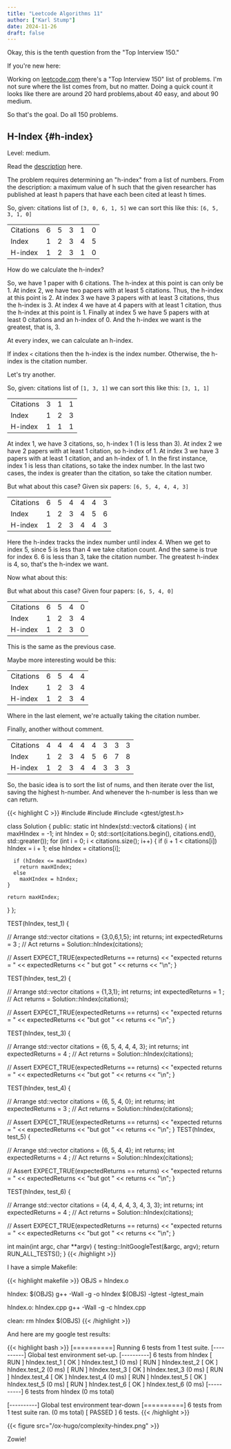 ```yaml
---
title: "Leetcode Algorithms 11"
author: ["Karl Stump"]
date: 2024-11-26
draft: false
---
```


Okay, this is the tenth question from the "Top Interview 150."

If you're new here:

Working on [leetcode.com](https:leetcode.com) there's a "Top Interview 150" list of problems. I'm not sure where the list
comes from, but no matter. Doing a quick count it looks like there are around 20 hard problems,about
40 easy, and about 90 medium.

So that's the goal. Do all 150 problems.


## H-Index {#h-index}

Level: medium.

Read the [description](https://leetcode.com/problems/h-index/description/?envType=study-plan-v2&envId=top-interview-150) here.

The problem requires determining an "h-index" from a list of numbers. From the description: a
maximum value of h such that the given researcher has published at least h papers that have each
been cited at least h times.

So, given: citations list of `[3, 0, 6, 1, 5]` we can sort this like this: `[6, 5, 3, 1, 0]`

|           |   |   |   |   |   |
|-----------|---|---|---|---|---|
| Citations | 6 | 5 | 3 | 1 | 0 |
| Index     | 1 | 2 | 3 | 4 | 5 |
| H-index   | 1 | 2 | 3 | 1 | 0 |

How do we calculate the h-index?

So, we have 1 paper with 6 citations. The h-index at this point is can only be 1.  At index 2, we
have two papers with at least 5 citations. Thus, the h-index at this point is 2. At index 3 we have
3 papers with at least 3 citations, thus the h-index is 3. At index 4 we have at 4 papers with at
least 1 citation, thus the h-index at this point is 1. Finally at index 5 we have 5 papers with at
least 0 citations and an h-index of 0. And the h-index we want is the greatest, that is, 3.

At every index, we can calculate an h-index.

If index `<` citations then the h-index is the index number. Otherwise, the h-index is the citation
number.

Let's try another.

So, given: citations list of `[1, 3, 1]` we can sort this like this: `[3, 1, 1]`

|           |   |   |   |
|-----------|---|---|---|
| Citations | 3 | 1 | 1 |
| Index     | 1 | 2 | 3 |
| H-index   | 1 | 1 | 1 |

At index 1, we have 3 citations, so, h-index 1 (1 is less than 3). At index 2 we have 2 papers with at least 1
citation, so h-index of 1. At index 3 we have 3 papers with at least 1 citation, and an h-index
of 1. In the first instance, index 1 is less than citations, so take the index number. In the last two
cases, the index is greater than the citation, so take the citation number.

But what about this case? Given six papers: `[6, 5, 4, 4, 4, 3]`

|           |   |   |   |   |   |   |
|-----------|---|---|---|---|---|---|
| Citations | 6 | 5 | 4 | 4 | 4 | 3 |
| Index     | 1 | 2 | 3 | 4 | 5 | 6 |
| H-index   | 1 | 2 | 3 | 4 | 4 | 3 |

Here the h-index tracks the index number until index 4. When we get to index 5, since 5 is less than
4 we take citation count. And the same is true for index 6. 6 is less than 3, take the citation
number. The greatest h-index is 4, so, that's the h-index we want.

Now what about this:

But what about this case? Given four papers: `[6, 5, 4, 0]`

|           |   |   |   |   |
|-----------|---|---|---|---|
| Citations | 6 | 5 | 4 | 0 |
| Index     | 1 | 2 | 3 | 4 |
| H-index   | 1 | 2 | 3 | 0 |

This is the same as the previous case.

Maybe more interesting would be this:

|           |   |   |   |   |
|-----------|---|---|---|---|
| Citations | 6 | 5 | 4 | 4 |
| Index     | 1 | 2 | 3 | 4 |
| H-index   | 1 | 2 | 3 | 4 |

Where in the last element, we're actually taking the citation number.

Finally, another without comment.

|           |   |   |   |   |   |   |   |   |
|-----------|---|---|---|---|---|---|---|---|
| Citations | 4 | 4 | 4 | 4 | 4 | 3 | 3 | 3 |
| Index     | 1 | 2 | 3 | 4 | 5 | 6 | 7 | 8 |
| H-index   | 1 | 2 | 3 | 4 | 4 | 3 | 3 | 3 |

So, the basic idea is to sort the list of nums, and then iterate over the list, saving the highest
h-number. And whenever the h-number is less than we can return.

{{< highlight C >}}
#include <algorithm>
#include <vector>
#include <gtest/gtest.h>

class Solution {
public:
  static int hIndex(std::vector<int>& citations) {
    int maxHIndex = -1;
    int hIndex = 0;
    std::sort(citations.begin(), citations.end(), std::greater<int>());
    for (int i = 0; i < citations.size(); i++) {
      if (i + 1 < citations[i])
        hIndex = i + 1;
      else
        hIndex = citations[i];

      if (hIndex <= maxHIndex)
        return maxHIndex;
      else
        maxHIndex = hIndex;
    }

    return maxHIndex;
  }
};

TEST(hIndex, test_1) {

  // Arrange
  std::vector<int> citations = {3,0,6,1,5};
  int returns;
  int expectedReturns = 3 ;
  // Act
  returns = Solution::hIndex(citations);

  // Assert
  EXPECT_TRUE(expectedReturns == returns) << "expected returns = " << expectedReturns << " but got " << returns << "\n";
}

TEST(hIndex, test_2) {

  // Arrange
  std::vector<int> citations = {1,3,1};
  int returns;
  int expectedReturns = 1 ;
  // Act
  returns = Solution::hIndex(citations);

  // Assert
  EXPECT_TRUE(expectedReturns == returns) << "expected returns = " << expectedReturns << "but got " << returns << "\n";
}

TEST(hIndex, test_3) {

  // Arrange
  std::vector<int> citations = {6, 5, 4, 4, 4, 3};
  int returns;
  int expectedReturns = 4 ;
  // Act
  returns = Solution::hIndex(citations);

  // Assert
  EXPECT_TRUE(expectedReturns == returns) << "expected returns = " << expectedReturns << "but got " << returns << "\n";
}

TEST(hIndex, test_4) {

  // Arrange
  std::vector<int> citations = {6, 5, 4, 0};
  int returns;
  int expectedReturns = 3 ;
  // Act
  returns = Solution::hIndex(citations);

  // Assert
  EXPECT_TRUE(expectedReturns == returns) << "expected returns = " << expectedReturns << "but got " << returns << "\n";
}
TEST(hIndex, test_5) {

  // Arrange
  std::vector<int> citations = {6, 5, 4, 4};
  int returns;
  int expectedReturns = 4 ;
  // Act
  returns = Solution::hIndex(citations);

  // Assert
  EXPECT_TRUE(expectedReturns == returns) << "expected returns = " << expectedReturns << "but got " << returns << "\n";
}

TEST(hIndex, test_6) {

  // Arrange
  std::vector<int> citations = {4, 4, 4, 4, 3, 4, 3, 3};
  int returns;
  int expectedReturns = 4 ;
  // Act
  returns = Solution::hIndex(citations);

  // Assert
  EXPECT_TRUE(expectedReturns == returns) << "expected returns = " << expectedReturns << "but got " << returns << "\n";
}

int main(int argc, char **argv) {
  testing::InitGoogleTest(&argc, argv);
  return RUN_ALL_TESTS();
}
{{< /highlight >}}

I have a simple Makefile:

{{< highlight makefile >}}
OBJS = hIndex.o

hIndex: $(OBJS)
        g++ -Wall -g -o hIndex $(OBJS) -lgtest -lgtest_main

hIndex.o: hIndex.cpp
        g++ -Wall -g -c hIndex.cpp

clean:
        rm hIndex $(OBJS)
{{< /highlight >}}

And here are my google test results:

{{< highlight bash >}}
[==========] Running 6 tests from 1 test suite.
[----------] Global test environment set-up.
[----------] 6 tests from hIndex
[ RUN      ] hIndex.test_1
[       OK ] hIndex.test_1 (0 ms)
[ RUN      ] hIndex.test_2
[       OK ] hIndex.test_2 (0 ms)
[ RUN      ] hIndex.test_3
[       OK ] hIndex.test_3 (0 ms)
[ RUN      ] hIndex.test_4
[       OK ] hIndex.test_4 (0 ms)
[ RUN      ] hIndex.test_5
[       OK ] hIndex.test_5 (0 ms)
[ RUN      ] hIndex.test_6
[       OK ] hIndex.test_6 (0 ms)
[----------] 6 tests from hIndex (0 ms total)

[----------] Global test environment tear-down
[==========] 6 tests from 1 test suite ran. (0 ms total)
[  PASSED  ] 6 tests.
{{< /highlight >}}

{{< figure src="/ox-hugo/complexity-hindex.png" >}}

Zowie!
